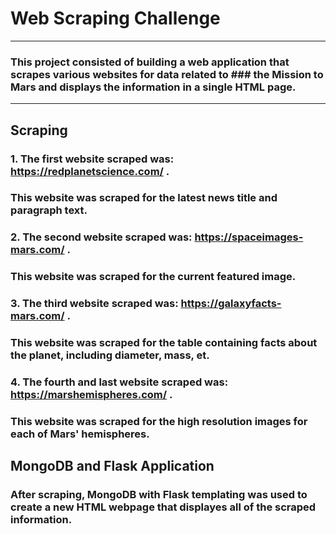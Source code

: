 # Web Scraping Challenge

---

### This project consisted of building a web application that scrapes various websites for data related to ### the Mission to Mars and displays the information in a single HTML page.

---

## Scraping

### 1. The first website scraped was: https://redplanetscience.com/  .
### This website was scraped for the latest news title and paragraph text. 

### 2. The second website scraped was: https://spaceimages-mars.com/ .
### This website was scraped for the current featured image.

### 3. The third website scraped was: https://galaxyfacts-mars.com/ .
### This website was scraped for the table containing facts about the planet, including diameter, mass, et.

### 4. The fourth and last website scraped was: https://marshemispheres.com/ .
### This website was scraped for the high resolution images for each of Mars' hemispheres.

## MongoDB and Flask Application

### After scraping, MongoDB with Flask templating was used to create a new HTML webpage that displayes all of the scraped information. 